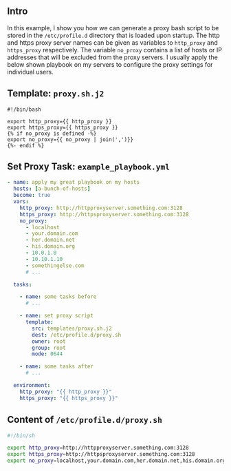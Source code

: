 ## Intro

In this example, I show you how we can generate a proxy bash script to be stored in the `/etc/profile.d` directory that is loaded upon startup. The http and https proxy server names can be given as variables to `http_proxy` and `https_proxy` respectively. The variable `no_proxy` contains a list of hosts or IP addresses that will be excluded from the proxy servers. I usually apply the below shown playbook on my servers to configure the proxy settings for individual users.


## Template: `proxy.sh.j2`

```jinja2
#!/bin/bash

export http_proxy={{ http_proxy }}
export https_proxy={{ https_proxy }}
{% if no_proxy is defined -%}
export no_proxy={{ no_proxy | join(',')}}
{%- endif %}
```


## Set Proxy Task: `example_playbook.yml`

```yaml
- name: apply my great playbook on my hosts
  hosts: [a-bunch-of-hosts]
  become: true
  vars:
    http_proxy: http://httpproxyserver.something.com:3128
    https_proxy: http://httpsproxyserver.something.com:3128
    no_proxy:
      - localhost
      - your.domain.com
      - her.domain.net
      - his.domain.org
      - 10.0.1.0
      - 10.10.1.10
      - somethingelse.com
      # ...

  tasks:

    - name: some tasks before
      # ...

    - name: set proxy script
      template:
        src: templates/proxy.sh.j2
        dest: /etc/profile.d/proxy.sh
        owner: root
        group: root
        mode: 0644

    - name: some tasks after
      # ...

  environment:
    http_proxy: "{{ http_proxy }}"
    https_proxy: "{{ https_proxy }}"
```


## Content of `/etc/profile.d/proxy.sh`

```bash
#!/bin/sh

export http_proxy=http://httpproxyserver.something.com:3128
export https_proxy=http://httpsproxyserver.something.com:3128
export no_proxy=localhost,your.domain.com,her.domain.net,his.domain.org,10.0.1.0,10.10.1.10,somethingelse.com
```
